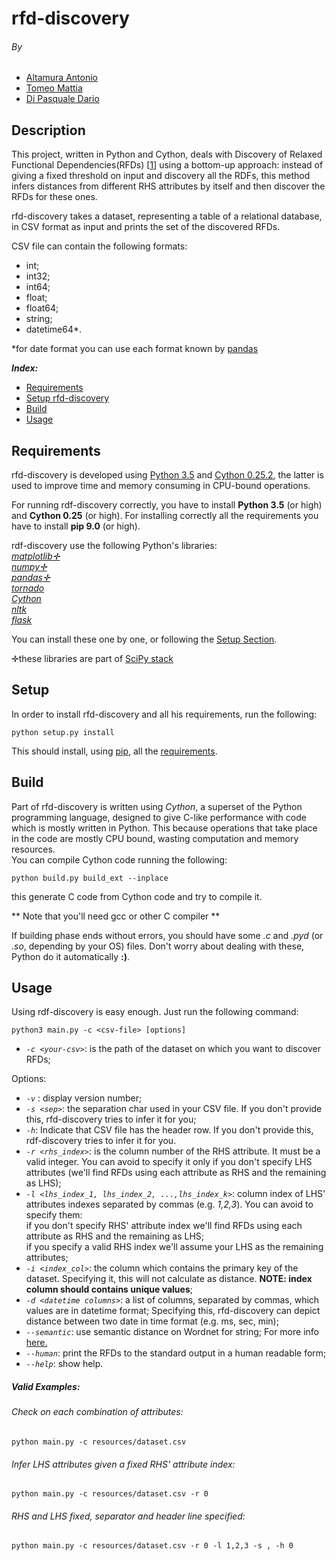 # **rfd-discovery**
###### By
 - [Altamura Antonio](https://www.linkedin.com/in/antonio-altamura-26ab85136/en)
 - [Tomeo Mattia](https://www.linkedin.com/in/mattia-tomeo-b71aa6130/en)
 - [Di Pasquale Dario](https://it.linkedin.com/in/dario-di-pasquale)

## Description
This project, written in Python and Cython, deals with Discovery of Relaxed Functional Dependencies(RFDs)
[[1](http://hdl.handle.net/11386/4658456)] using a bottom-up approach:
instead of giving a fixed threshold on input and discovery all the RDFs, this method infers distances from different RHS
 attributes by itself and then discover the RFDs for these ones.
 
 rfd-discovery takes a dataset, representing a table of a relational database, in CSV format as input and prints the set
 of the discovered RFDs. 
 
 CSV file can contain the following formats:
  - int; <br>
  - int32; <br>
  - int64; <br>
  - float; <br>
  - float64; <br>
  - string; <br>
  - datetime64*. 
  
  *for date format you can use each format known by [pandas](http://pandas.pydata.org/pandas-docs/stable/timeseries.html)
   <br>
  

***Index:***
 - [Requirements](#requirements)
 - [Setup rfd-discovery](#setup)
 - [Build](#build)
 - [Usage](#usage)
 
## Requirements
rfd-discovery is developed using [Python 3.5](http://www.python.it/) and [Cython 0.25.2](http://cython.org/),
 the latter is used to improve time and memory consuming in CPU-bound operations. 
 
 For running rdf-discovery correctly, you have to install **Python 3.5** (or high) and **Cython 0.25** (or high).
 For installing correctly all the requirements you have to install **pip 9.0** (or high).
 
 rdf-discovery use the following Python's libraries:<br>
    *[matplotlib✛](http://matplotlib.org/)*<br>
    *[numpy✛](http://www.numpy.org/)* <br>
    *[pandas✛](http://pandas.pydata.org/)* <br>
    *[tornado](http://www.tornadoweb.org/en/stable/)* <br>
    *[Cython](http://cython.org/)* <br>
    *[nltk](http://www.nltk.org/)* <br>
    *[flask](http://flask.pocoo.org/)* <br>
    
   You can install these one by one, or following the [Setup Section](#setup).

✛these libraries are part of [SciPy stack](https://www.scipy.org/index.html) 
## Setup
In order to install rfd-discovery and all his requirements, run the following:

`python setup.py install`

This should install, using [pip](https://pypi.python.org/pypi/pip), all the [requirements](#requirements). 


## Build

Part of rfd-discovery is written using *Cython*, a superset of the Python programming language, designed to give C-like 
performance with code which is mostly written in Python. This because operations that take place in the code are mostly
CPU bound, wasting computation and memory resources. <br> You can compile Cython code running the following:

`python build.py build_ext --inplace`

this generate C code from Cython code and try to compile it. <br>

** Note that you'll need gcc or other C compiler  **

If building phase ends without errors, you should have some *.c* and *.pyd* (or *.so*, depending by your OS) files. Don't
 worry about dealing with these, Python do it automatically **:)**.


## Usage

Using rdf-discovery is easy enough. Just run the following command:

`python3 main.py -c <csv-file> [options]`

 - *`-c <your-csv>`*: is the path of the dataset on which you want to discover RFDs;


Options:
 - *`-v`* : display version number;
 - *`-s <sep>`*: the separation char used in your CSV file. If you don't provide this, rfd-discovery tries to infer
 it for you;
 - *`-h`*: Indicate that CSV file has the header row. If you don't provide this, rdf-discovery tries to infer it for you.
 - *`-r <rhs_index>`*: is the column number of the RHS attribute. It must be a valid integer. You can avoid to 
 specify it only if you don't specify LHS attributes (we'll find RFDs using each attribute as RHS and the remaining as LHS);
 - *`-l <lhs_index_1, lhs_index_2, ...,lhs_index_k>`*: column index of LHS' attributes indexes separated by commas 
 (e.g. *1,2,3*). You can avoid to  specify them: <br> 
  if you don't specify RHS' attribute index we'll find RFDs using each attribute as RHS and the remaining as LHS; <br>
  if you specify a valid RHS index we'll assume your LHS as the remaining attributes;
 - *`-i <index_col>`*: the column which contains the primary key of the dataset. Specifying it, this will not 
 calculate as distance. **NOTE: index column should contains unique values**;
 - *`-d <datetime columns>`*: a list of columns, separated by commas, which values are in datetime format;
  Specifying this, rfd-discovery can depict distance between two date in time format (e.g. ms, sec, min);
 - *`--semantic`*: use semantic distance on Wordnet for string;
 For more info [here.](http://www.cs.toronto.edu/pub/gh/Budanitsky+Hirst-2001.pdf)
 - *`--human`*: print the RFDs to the standard output in a human readable form;
 - *`--help`*: show help.
 
 
 ##### Valid Examples:
 ###### Check on each combination of attributes:
  `python main.py -c resources/dataset.csv`
  ###### Infer LHS attributes given a fixed RHS' attribute index:
  `python main.py -c resources/dataset.csv -r 0`
 ###### RHS and LHS fixed, separator and header line specified: 
 `python main.py -c resources/dataset.csv -r 0 -l 1,2,3 -s , -h 0`
